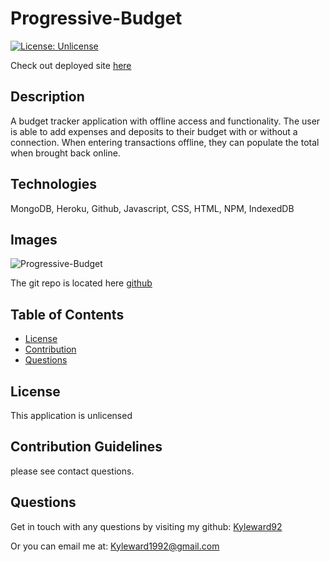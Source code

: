 # Progressive-Budget
[![License: Unlicense](https://img.shields.io/badge/license-Unlicense-blue.svg)](http://unlicense.org/)





Check out deployed site [here](https://progressive-1budget.herokuapp.com/)
## Description
A budget tracker application with offline access and functionality.
The user is able to add expenses and deposits to their budget with or without a connection. When entering transactions offline, they can populate the total when brought back online.



## Technologies
MongoDB, Heroku, Github, Javascript, CSS, HTML, NPM, IndexedDB

## Images

![Progressive-Budget](https://user-images.githubusercontent.com/70237338/106236055-0c256f00-61ca-11eb-81f8-6cc7ae313643.PNG)






The git repo is located here [github](https://github.com/kyleward92/Progressive-Budget.git)




<!-- ## Description of the project
This burger logger app uses MySQL, Node, Express, Handlebars, and a homemade ORM (yum!). This app follows the MVC design pattern. Eat-Da-Burger uses Node and MySQL to query and route data and uses Handlebars to generate the HTML. -->
    
## Table of Contents
<!-- - [instructions](#-Installation-Instructions) -->
<!-- - [How it is used](#-How-the-Project-Should-Be-Used) -->
- [License](#-License)
- [Contribution](#-Contribution-Guidelines)
- [Questions](#-Questions)
    <!-- - [Testing](#-Test-Instructions) -->
<!-- ## Installation Instructions
Copy files from github and run npm install to get the proper modules.
Run the server.js file from terminal to run the code.
Or simply go to my link below to fill your belly -->
    
<!-- ## How the Project Should Be Used
Keep track of the many employees, roles, departments, and salary -->

    
## License 
This application is unlicensed
    
## Contribution Guidelines
please see contact questions.

<!-- ## Overview Link
https://drive.google.com/file/d/10esWs6c7gw-aqfhIHbUqMRh4eo-oaAt5/view -->
    
<!-- ## Test Instructions
Download and run node index.js -->
    
## Questions
Get in touch with any questions by visiting my github:
[Kyleward92](https://github.com/Kyleward92/) 
  
Or you can email me at:
[Kyleward1992@gmail.com](mailto:Kyleward1992@gmail.com)